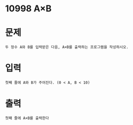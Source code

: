 # 10998 A×B
# 문제
```
두 정수 A와 B를 입력받은 다음, A×B를 출력하는 프로그램을 작성하시오.
```

# 입력
```
첫째 줄에 A와 B가 주어진다. (0 < A, B < 10)
```

# 출력
```
첫째 줄에 A×B를 출력한다
```